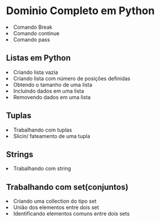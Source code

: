 # Dominio Completo em Python 
<li>Comando Break<br>
<li>Comando continue<br>
<li>Comando pass<br>
<h2>Listas em Python</h2>
<li>Criando lista vazia<br>
<li>Criando lista com número de posições definidas<br>
<li>Obtendo o tamanho de uma lista<br>
<li>Incluindo dados em uma lista<br>
<li>Removendo dados em uma lista<br>
<h2>Tuplas</h2>
<li>Trabalhando com tuplas<br>
<li>Slicin/ fateamento de uma tupla
<h2>Strings</h2>
<li>Trabalhando com string<br>
<h2>Trabalhando com set(conjuntos)</h2>
<li>Criando uma collection do tipo set<br>
<li>União dos elementos entre dois set<br>
<li>Identificando elementos comuns entre dois sets

